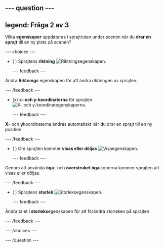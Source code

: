 --- question ---
---
legend: Fråga 2 av 3
---

Vilka **egenskaper** uppdateras i sprajtrutan under scenen när du **drar en sprajt** till en ny plats på scenen?

--- choices ---

- ( ) Sprajtens **riktning** ![Riktningsegenskapen.](images/direction.png)

  --- feedback ---

Ändra **Riktnings** egenskapen för att ändra riktningen av sprajten.

  --- /feedback ---

- (x) **x- och y-koordinaterna** för sprajten ![X- och y-koordinategenskaperna.](images/coordinates.png)

  --- feedback ---

**X**- och **y**koordinaterna ändras automatiskt när du drar en sprajt till en ny position.

  --- /feedback ---

- ( ) Om sprajten kommer **visas eller döljas** ![Visaegenskapen.](images/visibility.png)

  --- feedback ---

Genom att använda **öga**- och **överstruket öga**ikonerna kommer sprajten att visas eller döljas.

  --- /feedback ---

- ( ) Sprajtens **storlek** ![Storleksegenskapen.](images/size.png)

  --- feedback ---

Ändra talet i **storleks**egenskapen för att förändra storleken på sprajten.

  --- /feedback ---

--- /choices ---

--- /question ---
